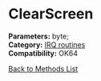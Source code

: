 # ClearScreen

**Parameters:** byte;  
**Category:** [IRQ routines](../categories/irq_routines.md)  
**Compatibility:** OK64  


[Back to Methods List](../../SUMMARY.md)
